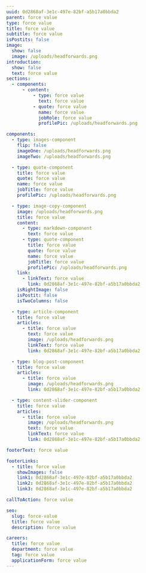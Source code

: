 ```yaml
---
uuid: 0d2868af-3e1c-497e-82bf-a5b17a0bbda2
parent: force value
type: force value
title: force value
subtitle: force value
isPostits: false
image:
  show: false
  image: /uploads/headforwards.png
introduction:
  show: false
  text: force value
sections:
  - components:
      - content:
          - type: force value
            text: force value
          - quote: force value
            name: force value
            jobRole: force value
            profilePic: /uploads/headforwards.png

components:
  - type: images-component
    flip: false
    imageOne: /uploads/headforwards.png
    imageTwo: /uploads/headforwards.png

  - type: quote-component
    title: force value
    quote: force value
    name: force value
    jobTitle: force value
    profilePic: /uploads/headforwards.png

  - type: image-copy-component
    image: /uploads/headforwards.png
    title: force value
    content:
      - type: markdown-component
        text: force value
      - type: quote-component
        title: force value
        quote: force value
        name: force value
        jobTitle: force value
        profilePic: /uploads/headforwards.png
    link:
      - linkText: force value
        link: 0d2868af-3e1c-497e-82bf-a5b17a0bbda2
    isRightImage: false
    isPostit: false
    isTwoColumns: false

  - type: article-component
    title: force value
    articles:
      - title: force value
        text: force value
        image: /uploads/headforwards.png
        linkText: force value
        link: 0d2868af-3e1c-497e-82bf-a5b17a0bbda2

  - type: blog-post-component
    title: force value
    articles:
      - title: force value
        image: /uploads/headforwards.png
        link: 0d2868af-3e1c-497e-82bf-a5b17a0bbda2

  - type: content-slider-component
    title: force value
    articles:
      - title: force value
        image: /uploads/headforwards.png
        text: force value
        linkText: force value
        link: 0d2868af-3e1c-497e-82bf-a5b17a0bbda2

footerText: force value

footerLinks:
  - title: force value
    showImages: false
    link1: 0d2868af-3e1c-497e-82bf-a5b17a0bbda2
    link2: 0d2868af-3e1c-497e-82bf-a5b17a0bbda2
    link3: 0d2868af-3e1c-497e-82bf-a5b17a0bbda2

callToAction: force value

seo:
  slug: force-value
  title: force value
  description: force value

careers:
  title: force value
  department: force value
  tag: force value
  applicationForm: force value
---
```

